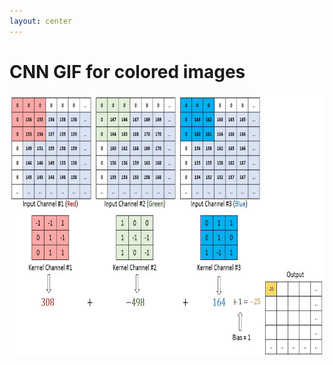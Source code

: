 ```yaml
---
layout: center
---
```


# CNN GIF for colored images

<img alt="colored" src="/images/cnn-colored.gif" style="height: 420px" />